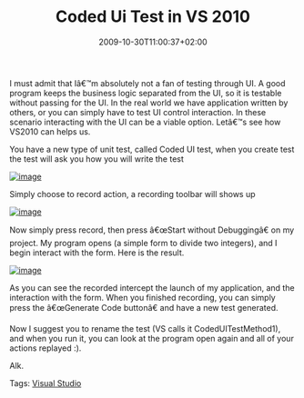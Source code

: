 ﻿---
title: "Coded Ui Test in VS 2010"
description: ""
date: 2009-10-30T11:00:37+02:00
draft: false
tags: [Testing,Visual Studio]
categories: [Visual Studio]
---
I must admit that Iâ€™m absolutely not a fan of testing through UI. A good program keeps the business logic separated from the UI, so it is testable without passing for the UI. In the real world we have application written by others, or you can simply have to test UI control interaction. In these scenario interacting with the UI can be a viable option. Letâ€™s see how VS2010 can helps us.

You have a new type of unit test, called Coded UI test, when you create test the test will ask you how you will write the test

[![image](http://www.codewrecks.com/blog/wp-content/uploads/2009/10/image_thumb.png "image")](http://www.codewrecks.com/blog/wp-content/uploads/2009/10/image31.png)

Simply choose to record action, a recording toolbar will shows up

[![image](http://www.codewrecks.com/blog/wp-content/uploads/2009/10/image_thumb1.png "image")](http://www.codewrecks.com/blog/wp-content/uploads/2009/10/image32.png)

Now simply press record, then press â€œStart without Debuggingâ€ on my project. My program opens (a simple form to divide two integers), and I begin interact with the form. Here is the result.

[![image](http://www.codewrecks.com/blog/wp-content/uploads/2009/10/image_thumb2.png "image")](http://www.codewrecks.com/blog/wp-content/uploads/2009/10/image33.png)

As you can see the recorded intercept the launch of my application, and the interaction with the form. When you finished recording, you can simply press the â€œGenerate Code buttonâ€ and have a new test generated.

Now I suggest you to rename the test (VS calls it CodedUITestMethod1), and when you run it, you can look at the program open again and all of your actions replayed :).

Alk.

Tags: [Visual Studio](http://technorati.com/tag/Visual%20Studio)
